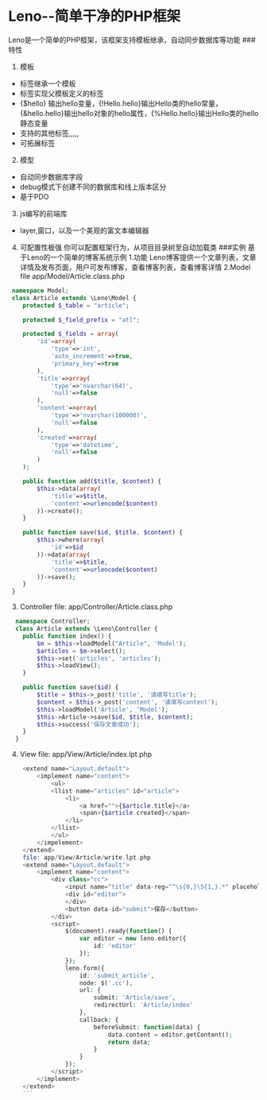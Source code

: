 Leno--简单干净的PHP框架
====
Leno是一个简单的PHP框架，该框架支持模板继承，自动同步数据库等功能
###特性
 1. 模板
  * <extend>标签继承一个模板
  * <imlement>标签实现父模板定义的<child>标签
  * {$hello} 输出hello变量，{!Hello.hello}输出Hello类的hello常量，{&hello.hello}输出hello对象的hello属性，{%Hello.hello}输出Hello类的hello静态变量
  * 支持的其他标签<llist>,<eq>,<neq>,<in>,<nin>,<dump>
  * 可拓展标签

 2. 模型
  * 自动同步数据库字段
  * debug模式下创建不同的数据库和线上版本区分
  * 基于PDO
 3. js编写的前端库
  * layer,窗口，以及一个美观的富文本编辑器
 4. 可配置性极强
  你可以配置框架行为，从项目目录树至自动加载类
###实例
基于Leno的一个简单的博客系统示例
 1.功能
  Leno博客提供一个文章列表，文章详情及发布页面，用户可发布博客，查看博客列表，查看博客详情
 2.Model
 file app/Model/Article.class.php
```php
 namespace Model;
 class Article extends \Leno\Model {
 	protected $_table = "article";

	protected $_field_prefix = "atl";

 	protected $_fields = array(
		'id'=array(
			'type'=>'int',
			'auto_increment'=>true,
			'primary_key'=>true
		),
		'title'=>array(
			'type'=>'nvarchar(64)',
			'null'=>false
		),
		'content'=>array(
			'type'=>'nvarchar(100000)',
			'null'=>false
		),
		'created'=>array(
			'type'=>'datetime',
			'null'=>false
		)
	);

	public function add($title, $content) {
		$this->data(array(
			'title'=>$title,
			'content'=>urlencode($content)
		))->create();
	}

	public function save($id, $title, $content) {
		$this->where(array(
			'id'=>$id
		))->data(array(
			'title'=>$title,
			'content'=>urlencode($content)
		))->save();
	}
 }
 ```
 3. Controller
  file: app/Controller/Article.class.php
```php
  namespace Controller;
  class Article extends \Leno\Controller {
  	public function index() {
		$m = $this->loadModel("Article", 'Model');
		$articles = $m->select();
		$this->set('articles', 'articles');
		$this->loadView();
	}

	public function save($id) {
		$title = $this->_post('title', '请填写title');
		$content = $this->_post('content', '请填写content');
		$this->loadModel('Article', 'Model');
		$this->Article->save($id, $title, $content);
		$this->success('保存文章成功');
	}
  }
  ```
 4. View
 	file: app/View/Article/index.lpt.php
```php
	<extend name="Layout.default">
		<implement name="content">
			<ul>
			<llist name="articles" id="article">
				<li>
					<a href="">{$article.title}</a>
					<span>{$article.created}</span>
				</li>
			</llist>
			</ul>
		</impelement>
	</extend>
	file: app/View/Article/write.lpt.php
	<extend name="Layout.default">
		<implement name="content">
			<div class="cc">
				<input name="title" data-reg="^\s{0,}\S{1,}.*" placeholder="请输入文章名" />
				<div id="editor">
				</div>
				<button data-id="submit">保存</button>
			</div>
			<script>
				$(document).ready(function() {
					var editor = new leno.editor({
						id: 'editor'
					});
				});
				leno.form({
					id: 'submit_article',
					node: $('.cc'),
					url: {
						submit: 'Article/save',
						redirectUrl: 'Article/index'
					},
					callback: {
						beforeSubmit: function(data) {
							data.content = editor.getContent();
							return data;
						}
					}
				});
			</script>
		</implement>
	</extend>
	```
